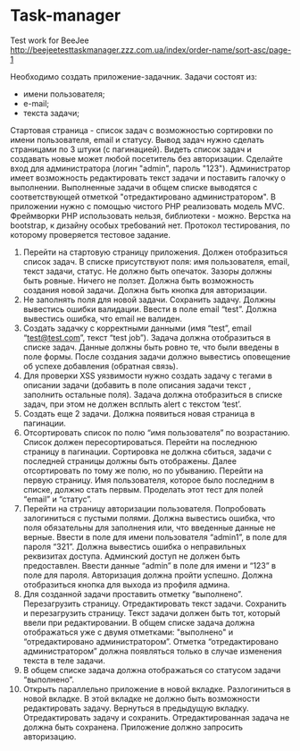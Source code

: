 # Task-manager
Test work for BeeJee
http://beejeetesttaskmanager.zzz.com.ua/index/order-name/sort-asc/page-1

Необходимо создать приложение-задачник.
Задачи состоят из:
- имени пользователя;
- е-mail;
- текста задачи;

Стартовая страница - список задач с возможностью сортировки по имени пользователя, email и статусу. 
Вывод задач нужно сделать страницами по 3 штуки (с пагинацией). Видеть список задач и создавать новые может 
любой посетитель без авторизации.
Сделайте вход для администратора (логин "admin", пароль "123"). Администратор имеет возможность редактировать 
текст задачи и поставить галочку о выполнении. Выполненные задачи в общем списке выводятся с соответствующей 
отметкой "отредактировано администратором".
В приложении нужно с помощью чистого PHP реализовать модель MVC. Фреймворки PHP использовать нельзя, библиотеки - можно. 
Верстка на bootstrap, к дизайну особых требований нет.
Протокол тестирования, по которому проверяется тестовое задание.
1) Перейти на стартовую страницу приложения. Должен отобразиться список задач. В списке присутствуют поля: 
имя пользователя, email, текст задачи, статус. Не должно быть опечаток. Зазоры должны быть ровные. Ничего не ползет. 
Должна быть возможность создания новой задачи. Должна быть кнопка для авторизации.
2) Не заполнять поля для новой задачи. Сохранить задачу. Должны вывестись ошибки валидации. 
Ввести в поле email “test”. Должна вывестись ошибка, что email не валиден.
3) Создать задачку с корректными данными (имя “test”, email “test@test.com”, текст “test job”). 
Задача должна отобразиться в списке задач. Данные должны быть ровно те, что были введены в поле формы. 
После создания задачи должно вывестись оповещение об успехе добавления (обратная связь).
4) Для проверки XSS уязвимости нужно создать задачу с тегами в описании задачи 
(добавить в поле описания задачи текст <script>alert(‘test’);</script>, заполнить остальные поля). 
Задача должна отобразиться в списке задач, при этом не должен всплыть alert c текстом ‘test’.
5) Создать еще 2 задачи. Должна появиться новая страница в пагинации.
6) Отсортировать список по полю “имя пользователя” по возрастанию. Список должен пересортироваться. 
Перейти на последнюю страницу в пагинации. Сортировка не должна сбиться, задачи с последней страницы должны быть отображены. 
Далее отсортировать по тому же полю, но по убыванию. Перейти на первую страницу. 
Имя пользователя, которое было последним в списке, должно стать первым. Проделать этот тест для полей “email” и “статус”.
7) Перейти на страницу авторизации пользователя. Попробовать залогиниться с пустыми полями. 
Должна вывестись ошибка, что поля обязательны для заполнения или, что введенные данные не верные. 
Ввести в поле для имени пользователя “admin1”, в поле для пароля “321”. Должна вывестись ошибка о неправильных реквизитах доступа. 
Админский доступ не должен быть предоставлен. Ввести данные “admin” в поле для имени и “123” в поле для пароля. 
Авторизация должна пройти успешно. Должна отобразиться кнопка для выхода из профиля админа.
8) Для созданной задачи проставить отметку “выполнено”. Перезагрузить страницу.
Отредактировать текст задачи. Сохранить и перезагрузить страницу. Текст задачи должен быть тот, который ввели при редактировании. 
В общем списке задача должна отображаться уже с двумя отметками: "выполнено" и “отредактировано администратором”. 
Отметка “отредактировано администратором” должна появляться только в случае изменения текста в теле задачи.
9) В общем списке задача должна отображаться со статусом задачи “выполнено”.
10) Открыть параллельно приложение в новой вкладке. Разлогиниться в новой вкладке. 
В этой вкладке не должно быть возможности редактировать задачу. Вернуться в предыдущую вкладку. Отредактировать задачу и сохранить. 
Отредактированная задача не должна быть сохранена. Приложение должно запросить авторизацию.
